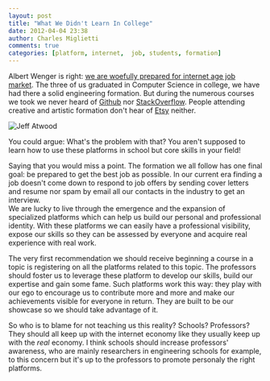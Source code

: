 ```yaml
---
layout: post
title: "What We Didn't Learn In College"
date: 2012-04-04 23:38
author: Charles Miglietti
comments: true
categories: [platform, internet,  job, students, formation]
---
```


Albert Wenger is right: 
[we are woefully prepared for internet age job market](http://continuations.com/post/20112755144/students-are-woefully-prepared-for-internet-age-job). 
The three of us graduated in Computer Science in college, we have had there a solid
engineering formation. But during the
numerous courses we took we never heard of [Github](http://github.com/) nor [StackOverflow](http://stackoverflow.com/). 
People attending creative and artistic
formation don't hear of [Etsy](http://www.etsy.com/) neither.  

![Jeff Atwood](http://farm8.staticflickr.com/7044/7046351459_53d8ed3283.jpg)

You could argue: What's the problem with that? You aren't supposed to learn
how to use these platforms in school but core skills in your field!

Saying that you would miss a point. The formation we all follow has one final
goal: be prepared to get the best job as possible. In our current
era finding a job doesn't come down to respond to job offers by sending
cover letters and resume nor spam by email all our contacts in the industry
to get an interview.  
We are lucky to live through the emergence and the 
expansion of specialized platforms which can help us build our personal
and professional identity. With these platforms we can easily have a
professional visibility, expose our skills so they can be assessed by
everyone and acquire real experience with real work. 

The very first recommendation we should receive beginning a course in
a topic is registering on all the platforms related to this topic. The
professors should foster us to leverage these platform to develop our
skills, build our expertise and gain some fame. Such platforms work this way: they play with
our ego to encourage us to contribute more and more and make our
achievements visible for everyone in return. They are built to be our showcase so
we should take advantage of it. 

So who is to blame for not teaching us this reality? Schools?
Professors? They should all keep up with the internet economy like they
usually keep up with the _real_ economy. I think schools should increase professors' awareness, who
are mainly researchers in engineering schools for example, to this
concern but it's up to the professors to promote personaly the right
platforms. 


